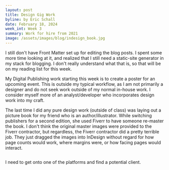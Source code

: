 ```yaml
---
layout: post
title: Design Gig Work
byline: by Eric Schall
date: February 18, 2024
week_int: Week 3
summary: Work for hire from 2021
image: /assets/images/blog/indesign_book.jpg
---
```

<p>I still don't have Front Matter set up for editing the blog posts. I spent some more time looking at it, and realized that I still need a static-site generator in my stack for blogging. I don't really understand what that is, so that will be on my reading list for this week.</p>

<p>My Digital Publishing work starting this week is to create a poster for an upcoming event. This is outside my typical workflow, as I am not primarily a designer and do not seek work outside of my normal in-house work. I consider myself more of an analyst/developer who incorporates design work into my craft.</p>

<p>The last time I did any pure design work (outside of class) was laying out a picture book for my friend who is an author/illustrator. While switching publishers for a second edition, she used Fiverr to have someone re-master the book. I don't think the original master images were provided to the Fiverr contractor, but regardless, the Fiverr contractor did a pretty terrible job. They just dragged the images into InDesign without regard for how page counts would work, where margins were, or how facing pages would interact. </p>

<img class="rounded my-4" src="{{ site.baseurl }}/assets/images/blog/indesign_book.jpg" alt="">

<p>I need to get onto one of the platforms and find a potential client. </p>
